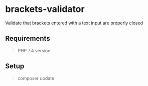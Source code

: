 # brackets-validator
Validate that brackets entered with a text input are properly closed

## Requirements
> PHP 7.4 version

## Setup
> composer update

